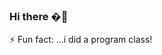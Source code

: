 ### Hi there �👋

<!--
**cookiescakescream/cookiescakescream** is a ✨ _special_ ✨ repository because its `README.md` (this file) appears on your GitHub profile.

Here are some ideas to get you started:

-
- 💬 Ask me about ... hacking or programing
- 
- 😄 Pronouns: ..$#@!%^&*()_+=-0987654321=======whats your fav simble out of these?
- 
-->⚡ Fun fact: ...i did a program class!
